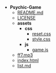 - __Psychic-Game__
  - [README.md](Psychic-Game/README.md)
  - [LICENSE](Psychic-Game/LICENSE)
  - __assets__
    - __css__
      - [reset.css](Psychic-Game/assets/css/reset.css)
      - [style.css](Psychic-Game/assets/css/style.css)
    - __js__
      - [game.js](Psychic-Game/assets/js/game.js)
  - [ff7.mp3](Psychic-Game/ff7.mp3)
  - [index.html](Psychic-Game/index.html)
  - [list.md](Psychic-Game/list.md)

